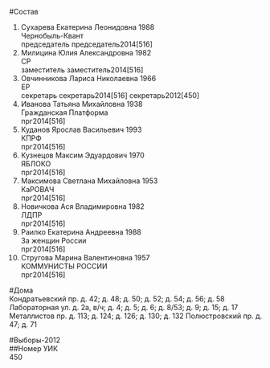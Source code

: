 #Состав  
1. Сухарева Екатерина Леонидовна 1988  
    Чернобыль-Квант  
    председатель председатель2014[516]  
2. Милицина Юлия Александровна 1982  
    СР  
    заместитель заместитель2014[516]  
3. Овчинникова Лариса Николаевна 1966  
    ЕР  
    секретарь секретарь2014[516] секретарь2012[450]  
4. Иванова Татьяна Михайловна 1938  
    Гражданская Платформа  
    прг2014[516]  
5. Куданов Ярослав Васильевич 1993  
    КПРФ  
    прг2014[516]  
6. Кузнецов Максим Эдуардович 1970  
    ЯБЛОКО  
    прг2014[516]  
7. Максимова Светлана Михайловна 1953  
    КаРОВАЧ  
    прг2014[516]  
8. Новичкова Ася Владимировна 1982  
    ЛДПР  
    прг2014[516]  
9. Раилко Екатерина Андреевна 1988  
    За женщин России  
    прг2014[516]  
10. Стругова Марина Валентиновна 1957  
    КОММУНИСТЫ РОССИИ  
    прг2014[516]  
  
#Дома  
Кондратьевский пр. д. 42; д. 48; д. 50; д. 52; д. 54; д. 56; д. 58 Лабораторная ул. д. 2а, в/ч; д. 4; д. 5; д. 6; д. 8/53; д. 9; д. 15; д. 17 Металлистов пр. д. 113; д. 124; д. 126; д. 130; д. 132 Полюстровский пр. д. 47; д. 71  
  
#Выборы-2012  
##Номер УИК  
450  
